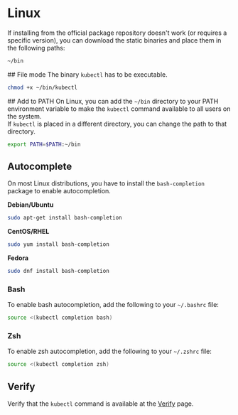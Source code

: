 # Linux
If installing from the official package repository doesn't work (or requires a specific version), you can download the static binaries and place them in the following paths:

```bash
~/bin
```

## File mode
The binary `kubectl` has to be executable.

```bash
chmod +x ~/bin/kubectl
```

## Add to PATH
On Linux, you can add the `~/bin` directory to your PATH environment variable to make the `kubectl` command available to all users on the system.  
If `kubectl` is placed in a different directory, you can change the path to that directory.

```bash
export PATH=$PATH:~/bin
```

## Autocomplete

On most Linux distributions, you have to install the `bash-completion` package to enable autocompletion.

**Debian/Ubuntu**

```bash
sudo apt-get install bash-completion
```

**CentOS/RHEL**

```bash
sudo yum install bash-completion
```

**Fedora**

```bash
sudo dnf install bash-completion
```

### Bash
To enable bash autocompletion, add the following to your `~/.bashrc` file:

```bash
source <(kubectl completion bash)
```

### Zsh
To enable zsh autocompletion, add the following to your `~/.zshrc` file:

```bash
source <(kubectl completion zsh)
```

## Verify
Verify that the `kubectl` command is available at the [Verify](verify.md) page.